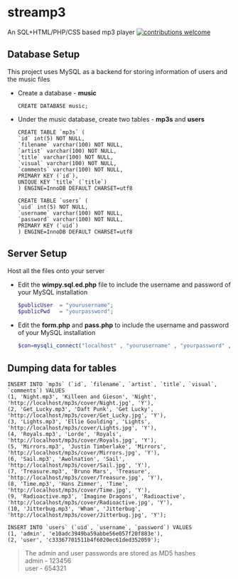 # streamp3
An SQL+HTML/PHP/CSS based mp3 player [![contributions welcome](https://img.shields.io/badge/contributions-welcome-brightgreen.svg?style=flat)](https://github.com/tackyunicorn/streamp3/issues)

## Database Setup
This project uses MySQL as a backend for storing information of users and the music files  
* Create a database - **music**  
	```mysql
	CREATE DATABASE music;
	```  

* Under the music database, create two tables - **mp3s** and **users**  
	```mysql
	CREATE TABLE `mp3s` (
	`id` int(5) NOT NULL,
	`filename` varchar(100) NOT NULL,
	`artist` varchar(100) NOT NULL,
	`title` varchar(100) NOT NULL,
	`visual` varchar(100) NOT NULL,
	`comments` varchar(100) NOT NULL,
	PRIMARY KEY (`id`),
	UNIQUE KEY `title` (`title`)
	) ENGINE=InnoDB DEFAULT CHARSET=utf8
	```  
	```mysql
	CREATE TABLE `users` (
	`uid` int(5) NOT NULL,
	`username` varchar(100) NOT NULL,
	`password` varchar(100) NOT NULL,
	PRIMARY KEY (`uid`)
	) ENGINE=InnoDB DEFAULT CHARSET=utf8
	```
## Server Setup
Host all the files onto your server  
* Edit the **wimpy.sql.ed.php** file to include the username and password of your MySQL installation
	```php
	$publicUser  = "yourusername";
	$publicPwd   = "yourpassword";
	```  
* Edit the **form.php** and **pass.php** to include the username and password of your MySQL installation
	```php
	$con=mysqli_connect("localhost" , "yourusername" , "yourpassword" , "music");
	```  
## Dumping data for tables
```mysql
INSERT INTO `mp3s` (`id`, `filename`, `artist`, `title`, `visual`, `comments`) VALUES
(1, 'Night.mp3', 'Killeen and Gieson', 'Night', 'http://localhost/mp3s/cover/Night.jpg', 'Y'),
(2, 'Get_Lucky.mp3', 'Daft Punk', 'Get Lucky', 'http://localhost/mp3s/cover/Get_Lucky.jpg', 'Y'),
(3, 'Lights.mp3', 'Ellie Goulding', 'Lights', 'http://localhost/mp3s/cover/Lights.jpg', 'Y'),
(4, 'Royals.mp3', 'Lorde', 'Royals', 'http://localhost/mp3s/cover/Royals.jpg', 'Y'),
(5, 'Mirrors.mp3', 'Justin Timberlake', 'Mirrors', 'http://localhost/mp3s/cover/Mirrors.jpg', 'Y'),
(6, 'Sail.mp3', 'Awolnation', 'Sail', 'http://localhost/mp3s/cover/Sail.jpg', 'Y'),
(7, 'Treasure.mp3', 'Bruno Mars', 'Treasure', 'http://localhost/mp3s/cover/Treasure.jpg', 'Y'),
(8, 'Time.mp3', 'Hans Zimmer', 'Time', 'http://localhost/mp3s/cover/Time.jpg', 'Y'),
(9, 'Radioactive.mp3', 'Imagine Dragons', 'Radioactive', 'http://localhost/mp3s/cover/Radioactive.jpg', 'Y'),
(10, 'Jitterbug.mp3', 'Wham', 'Jitterbug', 'http://localhost/mp3s/cover/Jitterbug.jpg', 'Y');
```
```mysql
INSERT INTO `users` (`uid`, `username`, `password`) VALUES
(1, 'admin', 'e10adc3949ba59abbe56e057f20f883e'),
(2, 'user', 'c33367701511b4f6020ec61ded352059');
```
> The admin and user passwords are stored as MD5 hashes  
	admin - 123456  
	user - 654321
